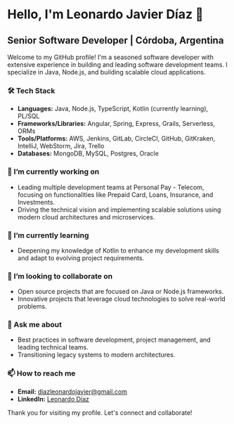 # Hello, I'm Leonardo Javier Díaz 👋

## Senior Software Developer | Córdoba, Argentina

Welcome to my GitHub profile! I'm a seasoned software developer with extensive experience in building and leading software development teams. I specialize in Java, Node.js, and building scalable cloud applications.

### 🛠 Tech Stack

- **Languages:** Java, Node.js, TypeScript, Kotlin (currently learning), PL/SQL
- **Frameworks/Libraries:** Angular, Spring, Express, Grails, Serverless, ORMs
- **Tools/Platforms:** AWS, Jenkins, GitLab, CircleCI, GitHub, GitKraken, IntelliJ, WebStorm, Jira, Trello
- **Databases:** MongoDB, MySQL, Postgres, Oracle

### 🔭 I’m currently working on

- Leading multiple development teams at Personal Pay - Telecom, focusing on functionalities like Prepaid Card, Loans, Insurance, and Investments.
- Driving the technical vision and implementing scalable solutions using modern cloud architectures and microservices.

### 🌱 I’m currently learning

- Deepening my knowledge of Kotlin to enhance my development skills and adapt to evolving project requirements.

### 👯 I’m looking to collaborate on

- Open source projects that are focused on Java or Node.js frameworks.
- Innovative projects that leverage cloud technologies to solve real-world problems.

### 💬 Ask me about

- Best practices in software development, project management, and leading technical teams.
- Transitioning legacy systems to modern architectures.

### 📫 How to reach me

- **Email:** diazleonardojavier@gmail.com
- **LinkedIn:** [Leonardo Díaz](www.linkedin.com/in/leonardojdiaz)


Thank you for visiting my profile. Let's connect and collaborate!
